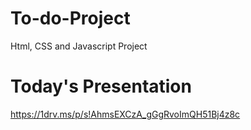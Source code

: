 # To-do-Project
 Html, CSS and Javascript Project

# Today's Presentation
https://1drv.ms/p/s!AhmsEXCzA_gGgRvoImQH51Bj4z8c

